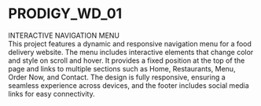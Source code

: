 # PRODIGY_WD_01
INTERACTIVE NAVIGATION MENU  
This project features a dynamic and responsive navigation menu for a food delivery website. The menu includes interactive elements that change color and style on scroll and hover. It provides a fixed position at the top of the page and links to multiple sections such as Home, Restaurants, Menu, Order Now, and Contact. The design is fully responsive, ensuring a seamless experience across devices, and the footer includes social media links for easy connectivity.


